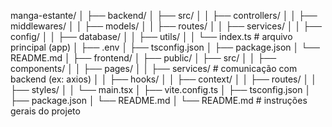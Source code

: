 manga-estante/
│
├── backend/
│   ├── src/
│   │   ├── controllers/
│   │   ├── middlewares/
│   │   ├── models/
│   │   ├── routes/
│   │   ├── services/
│   │   ├── config/
│   │   ├── database/
│   │   ├── utils/
│   │   └── index.ts       # arquivo principal (app)
│   ├── .env
│   ├── tsconfig.json
│   ├── package.json
│   └── README.md
│
├── frontend/
│   ├── public/
│   ├── src/
│   │   ├── components/
│   │   ├── pages/
│   │   ├── services/      # comunicação com backend (ex: axios)
│   │   ├── hooks/
│   │   ├── context/
│   │   ├── routes/
│   │   ├── styles/
│   │   └── main.tsx
│   ├── vite.config.ts
│   ├── tsconfig.json
│   ├── package.json
│   └── README.md
│
└── README.md              # instruções gerais do projeto
